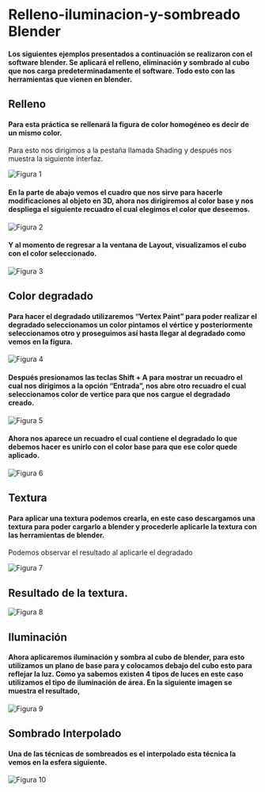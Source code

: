 # Relleno-iluminacion-y-sombreado Blender
#### Los siguientes ejemplos presentados a continuación se realizaron con el software blender. Se aplicará el relleno, eliminación y sombrado al cubo que nos carga predeterminadamente el software. Todo esto con las herramientas que vienen en blender.

## Relleno 
#### Para esta práctica se rellenará la figura de color homogéneo es decir de un mismo color. 
Para esto nos dirigimos a la pestaña llamada Shading y después nos muestra la siguiente interfaz.

![Figura 1](https://user-images.githubusercontent.com/95993275/145754728-a34223ff-4c45-4522-9e56-706bd7f8e581.png)

#### En la parte de abajo vemos el cuadro que nos sirve para hacerle modificaciones al objeto en 3D, ahora nos dirigiremos al color base y nos despliega el siguiente recuadro el cual elegimos el color que deseemos.
![Figura 2](https://user-images.githubusercontent.com/95993275/145754707-235de45f-13fe-477f-8e13-3405500e9657.png)

#### Y al momento de regresar a la ventana de Layout, visualizamos el cubo con el color seleccionado.
![Figura 3](https://user-images.githubusercontent.com/95993275/145754709-a030b41e-99eb-4a64-8203-a391372dc5bb.png)

## Color degradado 

#### Para hacer el degradado utilizaremos “Vertex Paint” para poder realizar el degradado seleccionamos un color pintamos el vértice y posteriormente seleccionamos otro y proseguimos así hasta llegar al degradado como vemos en la figura.

![Figura 4](https://user-images.githubusercontent.com/95993275/145754711-79e758ce-113e-4c33-8a47-a96762f4a7cf.png)

####  Después presionamos las teclas Shift + A para mostrar un recuadro el cual nos dirigimos a la opción “Entrada”, nos abre otro recuadro el cual seleccionamos color de vertice para que nos cargue el degradado creado.
![Figura 5](https://user-images.githubusercontent.com/95993275/145754713-fe0ac5a1-ffa1-4b99-b0d6-b89c2857b740.png)

#### Ahora nos aparece un recuadro el cual contiene el degradado lo que debemos hacer es unirlo con el color base para que ese color quede aplicado.
![Figura 6](https://user-images.githubusercontent.com/95993275/145754714-a6f156a6-5185-4858-8c31-9293cc466895.png)

## Textura
#### Para aplicar una textura podemos crearla, en este caso descargamos una textura para poder cargarlo a blender y procederle aplicarle la textura con las herramientas de blender.
Podemos observar el resultado al aplicarle el degradado

![Figura 7](https://user-images.githubusercontent.com/95993275/145754717-232250ac-6d57-4f1a-b7dc-70d7b67cd8c2.png)

## Resultado de la textura. 
![Figura 8](https://user-images.githubusercontent.com/95993275/145754721-596bf5f6-2be8-4084-ac7b-4c8e0f6fe083.png)

## Iluminación 
#### Ahora aplicaremos iluminación y sombra al cubo de blender, para esto utilizamos un plano de base para y colocamos debajo del cubo esto para reflejar la luz. Como ya sabemos existen 4 tipos de luces en este caso utilizamos el tipo de iluminación de área. En la siguiente imagen se muestra el resultado, 
![Figura 9](https://user-images.githubusercontent.com/95993275/145754722-39a311fd-a837-4caa-b882-deb218c263c5.png)

## Sombrado Interpolado
#### Una de las técnicas de sombreados es el interpolado esta técnica la vemos en la esfera siguiente.
![Figura 10](https://user-images.githubusercontent.com/95993275/145754725-48314f44-2578-4796-b56b-5e244a0b6ff9.png)
